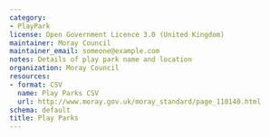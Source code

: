 ```yaml
---
category:
- PlayPark
license: Open Government Licence 3.0 (United Kingdom)
maintainer: Moray Council
maintainer_email: someone@example.com
notes: Details of play park name and location
organization: Moray Council
resources:
- format: CSV
  name: Play Parks CSV
  url: http://www.moray.gov.uk/moray_standard/page_110140.html
schema: default
title: Play Parks
---
```

